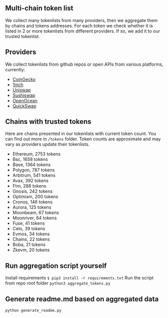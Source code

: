 
## Multi-chain token list 
We collect many tokenlists from many providers, then we aggregate them by chains and tokens addresses. 
For each token we check whether it is listed in 2 or more tokenlists from different providers. If so, 
we add it to our trusted tokenlist.

## Providers
We collect tokenlists from github repos or open APIs from various platforms, currently:
- [CoinGecko](https://www.coingecko.com/)
- [1inch](https://app.1inch.io/)
- [Uniswap](https://uniswap.org/)
- [Sushiswap](https://www.sushi.com/)
- [OpenOcean](https://openocean.finance/)
- [QuickSwap](https://quickswap.exchange/#/swap)

## Chains with trusted tokens
Here are chains presented in our tokenlists with current token count. You can find out more in `/tokens` folder.
Token counts are approximate and may vary as providers update their tokenlists.
- Ethereum, 2753 tokens
- Bsc, 1658 tokens
- Base, 1364 tokens
- Polygon, 787 tokens
- Arbitrum, 541 tokens
- Avax, 392 tokens
- Ftm, 288 tokens
- Gnosis, 242 tokens
- Optimism, 200 tokens
- Cronos, 146 tokens
- Aurora, 125 tokens
- Moonbeam, 67 tokens
- Moonriver, 64 tokens
- Fuse, 41 tokens
- Celo, 39 tokens
- Evmos, 34 tokens
- Chains, 22 tokens
- Boba, 21 tokens
- Zkevm, 20 tokens

## Run aggregation script yourself
Install requirements
```$ pip3 install -r requirements.txt```
Run the script from repo root folder
```python3 aggregate_tokens.py```
## Generate readme.md based on aggregated data
```bash
python generate_readme.py
```
